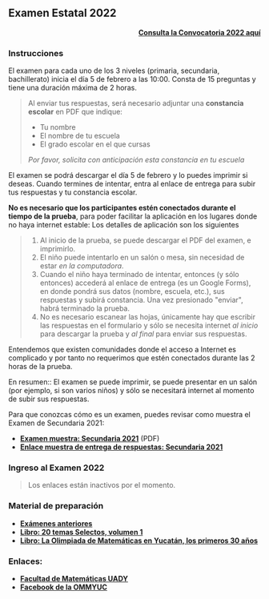 ## Examen Estatal 2022

<div style="text-align: right">
  <b><a href="http://ommyuc.org/a/2022/convocatoria-2022.pdf">Consulta la Convocatoria 2022 aquí</a></b>
</div>

### Instrucciones

El examen para cada uno de los 3 niveles (primaria, secundaria, bachillerato) inicia el día 5 de febrero a las 10:00.
Consta de 15 preguntas y tiene una duración máxima de 2 horas.

> Al enviar tus respuestas, será necesario adjuntar una **constancia escolar** en PDF que indique:
> * Tu nombre
> * El nombre de tu escuela
> * El grado escolar en el que cursas 
> 
> _Por favor, solicita con anticipación esta constancia en tu escuela_ 

El examen se podrá descargar el día 5 de febrero y lo puedes imprimir si deseas. Cuando termines de intentar, entra al enlace de entrega para subir tus respuestas y tu constancia escolar.  

**No es necesario que los participantes estén conectados durante el tiempo de la prueba**, para poder facilitar la aplicación en los lugares donde no haya internet estable:
Los detalles de aplicación son los siguientes

> 1. Al inicio de la prueba, se puede descargar el PDF del examen, e imprimirlo. 
> 2.  El niño puede intentarlo en un salón o mesa, sin necesidad de estar _en la computadora_.
> 3. Cuando el niño haya terminado de intentar, entonces (y sólo entonces) accederá al enlace de entrega (es un Google Forms), en donde pondrá sus datos (nombre, escuela, etc.), sus respuestas y subirá constancia. Una vez presionado "enviar", habrá terminado la prueba. 
> 4. No es necesario escanear las hojas, únicamente hay que escribir las respuestas en el formulario y sólo se necesita internet _al inicio_ para descargar la prueba y _al final_ para enviar sus respuestas.

Entendemos que existen comunidades donde el acceso a Internet es complicado y por tanto no requerimos que estén conectados durante las 2 horas de la prueba. 

En resumen:: El examen se puede imprimir, se puede presentar en un salón (por ejemplo, si son varios niños) y sólo se necesitará internet al momento de subir sus respuestas.


Para que conozcas cómo es un examen, puedes revisar como muestra el Examen de Secundaria 2021:
* **[Examen muestra: Secundaria 2021](https://github.com/morfismo/ommyuc-web/raw/gh-pages/a/2022/OMMYUC2021-SECUNDARIA.pdf)** (PDF)
* **[Enlace muestra de entrega de respuestas: Secundaria 2021](https://docs.google.com/forms/d/e/1FAIpQLSf0OapKm_ZdlPczlO3ZaXcFsvJb_lolijOHoZhkZJwOSe4ttA/viewform?usp=sf_link)**

### Ingreso al Examen 2022

> Los enlaces están inactivos por el momento.


### Material de preparación

* **[Exámenes anteriores](https://intranet.matematicas.uady.mx/omm/problemarios)**
* **[Libro: 20 temas Selectos, volumen 1](https://libreria.uady.mx/products/veinte-temas-selectos-de-matematicas-en-educacion-basica-volumen-i?_pos=2&_sid=377d6fe44&_ss=r)**
* **[Libro: La Olimpiada de Matemáticas en Yucatán, los primeros 30 años](https://libreria.uady.mx/products/la-olimpiada-mexicana-de-matematicas-en-yucatan?_pos=1&_sid=02a776b67&_ss=r)**


### Enlaces:

* **[Facultad de Matemáticas UADY](https://intranet.matematicas.uady.mx/omm/)**
* **[Facebook de la OMMYUC](https://www.facebook.com/OMMYucatan)**
